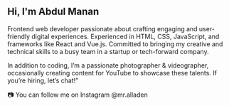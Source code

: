 ## Hi, I'm Abdul Manan

Frontend web developer passionate about crafting engaging and user-friendly digital experiences. Experienced in HTML, CSS, JavaScript, and frameworks like React and Vue.js. Committed to bringing my creative and technical skills to a busy team in a startup or tech-forward company. 

In addition to coding, I’m a passionate photographer & videographer, occasionally creating content for YouTube to showcase these talents. If you’re hiring, let’s chat!”

📷 You can follow me on Instagram @mr.alladen

<!--
**abdulmananch/abdulmananch** is a ✨ _special_ ✨ repository because its `README.md` (this file) appears on your GitHub profile.

Here are some ideas to get you started:

- 🔭 I’m currently working on ...
- 🌱 I’m currently learning ...
- 👯 I’m looking to collaborate on ...
- 🤔 I’m looking for help with ...
- 💬 Ask me about ...
- 📫 How to reach me: ...
- 😄 Pronouns: ...
- ⚡ Fun fact: ...
-->
